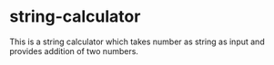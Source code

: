 # string-calculator
This is a string calculator which takes number as string as input and provides  addition of two numbers.
